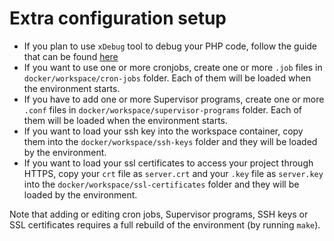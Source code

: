 # Extra configuration setup
- If you plan to use `xDebug` tool to debug your PHP code, follow the guide that can be found [here](./xdebug.md)
- If you want to use one or more cronjobs, create one or more `.job` files in `docker/workspace/cron-jobs` folder. Each of them will be loaded when the environment starts.
- If you have to add one or more Supervisor programs, create one or more `.conf` files in `docker/workspace/supervisor-programs` folder. Each of them will be loaded when the environment starts.
- If you want to load your ssh key into the workspace container, copy them into the `docker/workspace/ssh-keys` folder and they will be loaded by the environment.
- If you want to load your ssl certificates to access your project through HTTPS, copy your `crt` file as `server.crt` and your `.key` file as `server.key` into the `docker/workspace/ssl-certificates` folder and they will be loaded by the environment.

Note that adding or editing cron jobs, Supervisor programs, SSH keys or SSL certificates requires a full rebuild of the environment (by running `make`).
